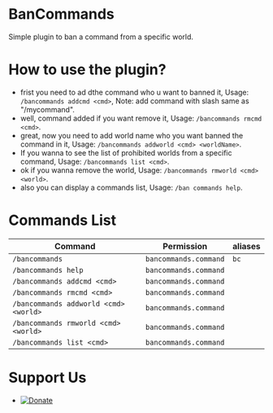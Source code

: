 # BanCommands
Simple plugin to ban a command from a specific world. 

# How to use the plugin?
- frist you need to ad dthe command who u want to banned it, Usage: `/bancommands addcmd <cmd>`, Note: add command with slash same as "/mycommand".
- well, command added if you want remove it, Usage: `/bancommands rmcmd <cmd>`.
- great, now you need to add world name who you want banned the command in it, Usage: `/bancommands addworld <cmd> <worldName>`.
- If you wanna to see the list of prohibited worlds from a specific command, Usage: `/bancommands list <cmd>`.
- ok if you wanna remove the world, Usage: `/bancommands rmworld <cmd> <world>`.
- also you can display a commands list, Usage: `/ban commands help`.

# Commands List
Command | Permission | aliases
--- | --- | ---
`/bancommands` | `bancommands.command` | `bc`
`/bancommands help` | `bancommands.command` | 
`/bancommands addcmd <cmd>` | `bancommands.command` | 
`/bancommands rmcmd <cmd>` | `bancommands.command` | 
`/bancommands addworld <cmd> <world>` | `bancommands.command` |
`/bancommands rmworld <cmd> <world>` | `bancommands.command` |
`/bancommands list <cmd>` | `bancommands.command` | 

# Support Us
- [![Donate](https://img.shields.io/badge/donate-Paypal-yellow.svg?style=flat-square)](https://paypal.me/Laith113)
